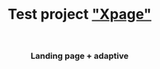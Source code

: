<br>
<h1 align="center">Test project <a href="https://maxim-belyi.github.io/x-page/" target="_blank"> "Xpage" </a>
<br>
<br> 
<h3 align="center">Landing page + adaptive 

